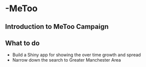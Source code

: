 # -MeToo
## Introduction to MeToo Campaign

## What to do
* Build a Shiny app for showing the over time growth and spread
* Narrow down the search to Greater Manchester Area
